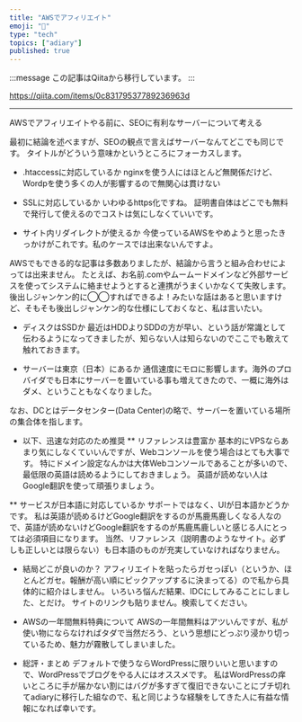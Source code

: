 ```yaml
---
title: "AWSでアフィリエイト"
emoji: "📝"
type: "tech"
topics: ["adiary"]
published: true
---
```


:::message
この記事はQiitaから移行しています。
:::

https://qiita.com/items/0c83179537789236963d

---

AWSでアフィリエイトやる前に、SEOに有利なサーバーについて考える

最初に結論を述べますが、SEOの観点で言えばサーバーなんてどこでも同じです。
タイトルがどういう意味かというところにフォーカスします。

* .htaccessに対応しているか
nginxを使う人にはほとんど無関係だけど、Wordpを使う多くの人が影響するので無関心は貫けない

* SSLに対応しているか
いわゆるhttps化ですね。
証明書自体はどこでも無料で発行して使えるのでコストは気にしなくていいです。

* サイト内リダイレクトが使えるか
今使っているAWSをやめようと思ったきっかけがこれです。私のケースでは出来ないんですよ。

AWSでもできる的な記事は多数ありましたが、結論から言うと組み合わせによっては出来ません。
たとえば、お名前.comやムームードメインなど外部サービスを使ってシステムに絡ませようとすると連携がうまくいかなくて失敗します。
後出しジャンケン的に◯◯すればできるよ！みたいな話はあると思いますけど、そもそも後出しジャンケン的な仕様にしておくなと、私は言いたい。

* ディスクはSSDか
最近はHDDよりSDDの方が早い、という話が常識として伝わるようになってきましたが、知らない人は知らないのでここでも敢えて触れておきます。

* サーバーは東京（日本）にあるか
通信速度にモロに影響します。海外のプロバイダでも日本にサーバーを置いている事も増えてきたので、一概に海外はダメ、ということもなくなりました。

なお、DCとはデータセンター(Data Center)の略で、サーバーを置いている場所の集合体を指します。

* 以下、迅速な対応のため推奨
** リファレンスは豊富か
基本的にVPSならあまり気にしなくていいんですが、Webコンソールを使う場合はとても大事です。
特にドメイン設定なんかは大体Webコンソールであることが多いので、最低限の英語は読めるようにしておきましょう。
英語が読めない人はGoogle翻訳を使って頑張りましょう。

** サービスが日本語に対応しているか
サポートではなく、UIが日本語かどうかです。
私は英語が読めるけどGoogle翻訳をするのが馬鹿馬鹿しくなる人なので、英語が読めないけどGoogle翻訳をするのが馬鹿馬鹿しいと感じる人にとっては必須項目になります。
当然、リファレンス（説明書のようなサイト。必ずしも正しいとは限らない）も日本語のものが充実していなければなりません。

* 結局どこが良いのか？
アフィリエイトを貼ったらガセっぽい（というか、ほとんどガセ。報酬が高い順にピックアップするに決まってる）ので私から具体的に紹介はしません。
いろいろ悩んだ結果、IDCにしてみることにしました、とだけ。
サイトのリンクも貼りません。検索してください。

* AWSの一年間無料特典について
AWSの一年間無料はアツいんですが、私が使い物にならなければタダで当然だろう、という思想にどっぷり浸かり切っているため、魅力が霧散してしまいました。

* 総評・まとめ
デフォルトで使うならWordPressに限りいいと思いますので、WordPressでブログをやる人にはオススメです。
私はWordPressの痒いところに手が届かない割にはバグが多すぎて復旧できないことにブチ切れてadiaryに移行した組なので、私と同じような経験をしてきた人に有益な情報になれば幸いです。

